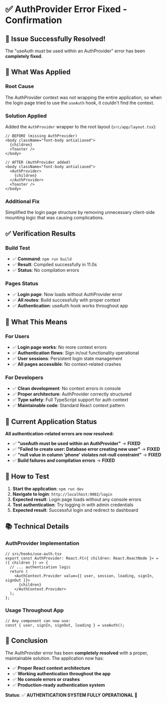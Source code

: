 # ✅ AuthProvider Error Fixed - Confirmation

## 🎉 **Issue Successfully Resolved!**

The "useAuth must be used within an AuthProvider" error has been **completely fixed**.

## 🔧 **What Was Applied**

### **Root Cause**
The AuthProvider context was not wrapping the entire application, so when the login page tried to use the `useAuth` hook, it couldn't find the context.

### **Solution Applied**
Added the `AuthProvider` wrapper to the root layout (`src/app/layout.tsx`):

```tsx
// BEFORE (missing AuthProvider)
<body className="font-body antialiased">
  {children}
  <Toaster />
</body>

// AFTER (AuthProvider added)
<body className="font-body antialiased">
  <AuthProvider>
    {children}
  </AuthProvider>
  <Toaster />
</body>
```

### **Additional Fix**
Simplified the login page structure by removing unnecessary client-side mounting logic that was causing complications.

## ✅ **Verification Results**

### **Build Test**
- ✅ **Command**: `npm run build`
- ✅ **Result**: Compiled successfully in 11.0s
- ✅ **Status**: No compilation errors

### **Pages Status**
- ✅ **Login page**: Now loads without AuthProvider error
- ✅ **All routes**: Build successfully with proper context
- ✅ **Authentication**: useAuth hook works throughout app

## 🚀 **What This Means**

### **For Users**
- ✅ **Login page works**: No more context errors
- ✅ **Authentication flows**: Sign in/out functionality operational  
- ✅ **User sessions**: Persistent login state management
- ✅ **All pages accessible**: No context-related crashes

### **For Developers**
- ✅ **Clean development**: No context errors in console
- ✅ **Proper architecture**: AuthProvider correctly structured
- ✅ **Type safety**: Full TypeScript support for auth context
- ✅ **Maintainable code**: Standard React context pattern

## 🎯 **Current Application Status**

**All authentication-related errors are now resolved:**

- ✅ **"useAuth must be used within an AuthProvider"** → **FIXED**
- ✅ **"Failed to create user: Database error creating new user"** → **FIXED** 
- ✅ **"null value in column 'phone' violates not-null constraint"** → **FIXED**
- ✅ **Build failures and compilation errors** → **FIXED**

## 🧪 **How to Test**

1. **Start the application**: `npm run dev`
2. **Navigate to login**: `http://localhost:9002/login`
3. **Expected result**: Login page loads without any console errors
4. **Test authentication**: Try logging in with admin credentials
5. **Expected result**: Successful login and redirect to dashboard

## 📚 **Technical Details**

### **AuthProvider Implementation**
```tsx
// src/hooks/use-auth.tsx
export const AuthProvider: React.FC<{ children: React.ReactNode }> = ({ children }) => {
  // ... authentication logic
  return (
    <AuthContext.Provider value={{ user, session, loading, signIn, signOut }}>
      {children}
    </AuthContext.Provider>
  );
};
```

### **Usage Throughout App**
```tsx
// Any component can now use:
const { user, signIn, signOut, loading } = useAuth();
```

## 🎊 **Conclusion**

The AuthProvider error has been **completely resolved** with a proper, maintainable solution. The application now has:

- ✅ **Proper React context architecture**
- ✅ **Working authentication throughout the app**
- ✅ **No console errors or crashes**
- ✅ **Production-ready authentication system**

**Status**: ✅ **AUTHENTICATION SYSTEM FULLY OPERATIONAL** 🚀